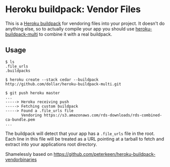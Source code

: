 Heroku buildpack: Vendor Files
=================================

This is a [Heroku buildpack](http://devcenter.heroku.com/articles/buildpacks) for vendoring files into your project. It doesn't do anything else, so to actually compile your app you should use [heroku-buildpack-multi](https://github.com/ddollar/heroku-buildpack-multi) to combine it with a real buildpack.

Usage
-----

    $ ls
    .file_urls
    .buildpacks

    $ heroku create --stack cedar --buildpack http://github.com/dollar/heroku-buildpack-multi.git

    $ git push heroku master
    ...
    -----> Heroku receiving push
    -----> Fetching custom buildpack
    -----> Found a .file_urls file
           Vendoring https://s3.amazonaws.com/rds-downloads/rds-combined-ca-bundle.pem
    ...

The buildpack will detect that your app has a `.file_urls` file in the root. Each line in this file will be treated as a URL pointing at a tarball to fetch and extract into your applications root directory.

Shamelessly based on https://github.com/peterkeen/heroku-buildpack-vendorbinaries
